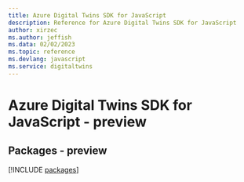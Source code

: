 ```yaml
---
title: Azure Digital Twins SDK for JavaScript
description: Reference for Azure Digital Twins SDK for JavaScript
author: xirzec
ms.author: jeffish
ms.data: 02/02/2023
ms.topic: reference
ms.devlang: javascript
ms.service: digitaltwins
---
```

# Azure Digital Twins SDK for JavaScript - preview
## Packages - preview
[!INCLUDE [packages](digital-twins-index.md)]